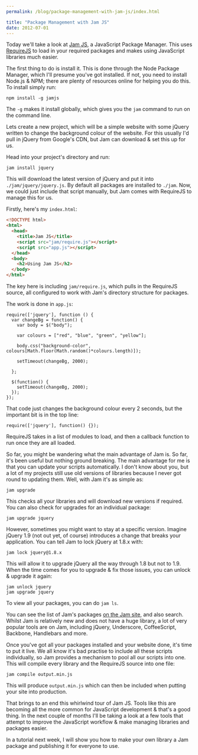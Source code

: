 ```yaml
---
permalink: /blog/package-management-with-jam-js/index.html

title: "Package Management with Jam JS"
date: 2012-07-01
---
```


Today we'll take a look at [Jam JS](http://jamjs.org/), a JavaScript Package Manager. This uses [RequireJS](http://requirejs.org/) to load in your required packages and makes using JavaScript libraries much easier.

The first thing to do is install it. This is done through the Node Package Manager, which I'll presume you've got installed. If not, you need to install Node.js & NPM; there are plenty of resources online for helping you do this. To install simply run:

    npm install -g jamjs

The `-g` makes it install globally, which gives you the `jam` command to run on the command line.

Lets create a new project, which will be a simple website with some jQuery written to change the background colour of the website. For this usually I'd pull in jQuery from Google's CDN, but Jam can download & set this up for us.

Head into your project's directory and run:

    jam install jquery

This will download the latest version of jQuery and put it into `./jam/jquery/jquery.js`. By default all packages are installed to `./jam`. Now, we could just include that script manually, but Jam comes with RequireJS to manage this for us.

Firstly, here's my `index.html`:

```html
<!DOCTYPE html>
<html>
  <head>
    <title>Jam JS</title>
    <script src="jam/require.js"></script>
    <script src="app.js"></script>
  </head>
  <body>
    <h2>Using Jam JS</h2>
  </body>
</html>
```

The key here is including `jam/require.js`, which pulls in the RequireJS source, all configured to work with Jam's directory structure for packages.

The work is done in `app.js`:

    require(['jquery'], function () {
      var changeBg = function() {
        var body = $("body");

        var colours = ["red", "blue", "green", "yellow"];

        body.css("background-color", colours[Math.floor(Math.random()*colours.length)]);

        setTimeout(changeBg, 2000);

      };

      $(function() {
        setTimeout(changeBg, 2000);
      });
    });

That code just changes the background colour every 2 seconds, but the important bit is in the top line:

    require(['jquery'], function() {});

RequireJS takes in a list of modules to load, and then a callback function to run once they are all loaded.

So far, you might be wandering what the main advantage of Jam is. So far, it's been useful but nothing ground breaking. The main advantage for me is that you can update your scripts automatically. I don't know about you, but a lot of my projects still use old versions of libraries because I never got round to updating them. Well, with Jam it's as simple as:

    jam upgrade

This checks all your libraries and will download new versions if required. You can also check for upgrades for an individual package:

    jam upgrade jquery

However, sometimes you might want to stay at a specific version. Imagine jQuery 1.9 (not out yet, of course) introduces a change that breaks your application. You can tell Jam to lock jQuery at 1.8.x with:

    jam lock jquery@1.8.x

This will allow it to upgrade jQuery all the way through 1.8 but not to 1.9. When the time comes for you to upgrade & fix those issues, you can unlock & upgrade it again:

    jam unlock jquery
    jam upgrade jquery

To view all your packages, you can do `jam ls`.

You can see the list of Jam's packages [on the Jam site](http://jamjs.org/packages/#/), and also search. Whilst Jam is relatively new and does not have a huge library, a lot of very popular tools are on Jam, including jQuery, Underscore, CoffeeScript, Backbone, Handlebars and more.

Once you've got all your packages installed and your website done, it's time to put it live. We all know it's bad practise to include all these scripts individually, so Jam provides a mechanism to pool all our scripts into one. This will compile every library and the RequireJS source into one file:

    jam compile output.min.js

This will produce `output.min.js` which can then be included when putting your site into production.

That brings to an end this whirlwind tour of Jam JS. Tools like this are becoming all the more common for JavaScript development & that's a good thing. In the next couple of months I'll be taking a look at a few tools that attempt to improve the JavaScript workflow & make managing libraries and packages easier.

In a tutorial next week, I will show you how to make your own library a Jam package and publishing it for everyone to use.
